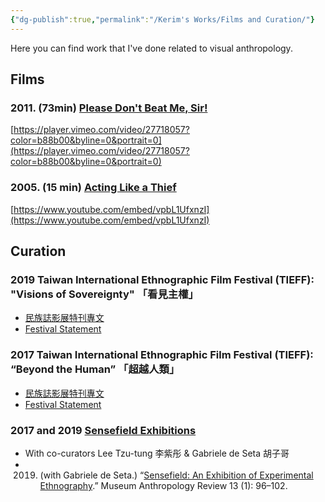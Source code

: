 ```yaml
---
{"dg-publish":true,"permalink":"/Kerim's Works/Films and Curation/"}
---
```


Here you can find work that I've done related to visual anthropology.

## Films

### 2011. (73min) [Please Don't Beat Me, Sir!](https://dontbeatmesir.com/)

[https://player.vimeo.com/video/27718057?color=b88b00&byline=0&portrait=0](https://player.vimeo.com/video/27718057?color=b88b00&byline=0&portrait=0)

### 2005. (15 min) [Acting Like a Thief](https://store.der.org/acting-like-a-thief-p129.aspx)

[https://www.youtube.com/embed/vpbL1UfxnzI](https://www.youtube.com/embed/vpbL1UfxnzI)

## Curation

### 2019 Taiwan International Ethnographic Film Festival (TIEFF): "Visions of Sovereignty" 「看見主權」

- [民族誌影展特刊專文](https://www.tieff.org/tieff-2019/)
- [Festival Statement](https://www.tieff.org/en/tieff-2019/)

### 2017 Taiwan International Ethnographic Film Festival (TIEFF): “Beyond the Human” 「超越人類」

- [民族誌影展特刊專文](https://www.tieff.org/tieff-2017/%e6%b0%91%e6%97%8f%e8%aa%8c%e5%bd%b1%e5%b1%95%e7%89%b9%e5%88%8a%e5%b0%88%e6%96%87/)
- [Festival Statement](https://www.tieff.org/en/tieff-2017/statement-for-festival-catalog/)

### 2017 and 2019 [Sensefield Exhibitions](https://sensefield.org/)

- With co-curators Lee Tzu-tung 李紫彤 & Gabriele de Seta 胡子哥
- 2019. (with Gabriele de Seta.) “[Sensefield: An Exhibition of Experimental Ethnography](http://dx.doi.org/10.14434/mar.v13i1.26409).” Museum Anthropology Review 13 (1): 96–102.
